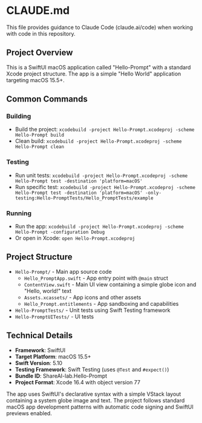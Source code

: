 # CLAUDE.md

This file provides guidance to Claude Code (claude.ai/code) when working with code in this repository.

## Project Overview
This is a SwiftUI macOS application called "Hello-Prompt" with a standard Xcode project structure. The app is a simple "Hello World" application targeting macOS 15.5+.

## Common Commands

### Building
- Build the project: `xcodebuild -project Hello-Prompt.xcodeproj -scheme Hello-Prompt build`
- Clean build: `xcodebuild -project Hello-Prompt.xcodeproj -scheme Hello-Prompt clean`

### Testing
- Run unit tests: `xcodebuild -project Hello-Prompt.xcodeproj -scheme Hello-Prompt test -destination 'platform=macOS'`
- Run specific test: `xcodebuild -project Hello-Prompt.xcodeproj -scheme Hello-Prompt test -destination 'platform=macOS' -only-testing:Hello-PromptTests/Hello_PromptTests/example`

### Running
- Run the app: `xcodebuild -project Hello-Prompt.xcodeproj -scheme Hello-Prompt -configuration Debug`
- Or open in Xcode: `open Hello-Prompt.xcodeproj`

## Project Structure
- `Hello-Prompt/` - Main app source code
  - `Hello_PromptApp.swift` - App entry point with `@main` struct
  - `ContentView.swift` - Main UI view containing a simple globe icon and "Hello, world!" text
  - `Assets.xcassets/` - App icons and other assets
  - `Hello_Prompt.entitlements` - App sandboxing and capabilities
- `Hello-PromptTests/` - Unit tests using Swift Testing framework
- `Hello-PromptUITests/` - UI tests

## Technical Details
- **Framework**: SwiftUI
- **Target Platform**: macOS 15.5+
- **Swift Version**: 5.10
- **Testing Framework**: Swift Testing (uses `@Test` and `#expect()`)
- **Bundle ID**: ShareAI-lab.Hello-Prompt
- **Project Format**: Xcode 16.4 with object version 77

The app uses SwiftUI's declarative syntax with a simple VStack layout containing a system globe image and text. The project follows standard macOS app development patterns with automatic code signing and SwiftUI previews enabled.